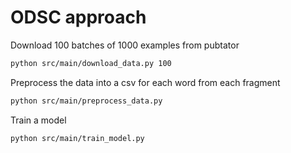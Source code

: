 # ODSC approach

Download 100 batches of 1000 examples from pubtator
```bash
python src/main/download_data.py 100
```

Preprocess the data into a csv for each word from each fragment
```bash
python src/main/preprocess_data.py
```

Train a model
```bash
python src/main/train_model.py
```
